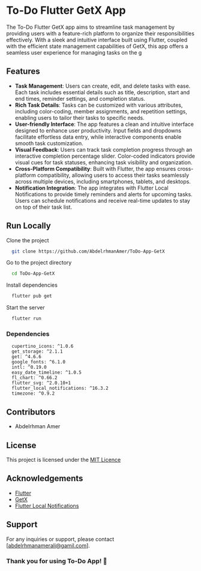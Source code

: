
# To-Do Flutter GetX App

The To-Do Flutter GetX app aims to streamline task management by providing users with a feature-rich platform to organize their responsibilities effectively. With a sleek and intuitive interface built using Flutter, coupled with the efficient state management capabilities of GetX, this app offers a seamless user experience for managing tasks on the g


## Features

- **Task Management**: Users can create, edit, and delete tasks with ease. Each task includes essential details such as title, description, start and end times, reminder settings, and completion status.
- **Rich Task Details**: Tasks can be customized with various attributes, including color-coding, member assignments, and repetition settings, enabling users to tailor their tasks to specific needs.
- **User-friendly Interface**: The app features a clean and intuitive interface designed to enhance user productivity. Input fields and dropdowns facilitate effortless data entry, while interactive components enable smooth task customization.
- **Visual Feedback**: Users can track task completion progress through an interactive completion percentage slider. Color-coded indicators provide visual cues for task statuses, enhancing task visibility and organization.
- **Cross-Platform Compatibility**: Built with Flutter, the app ensures cross-platform compatibility, allowing users to access their tasks seamlessly across multiple devices, including smartphones, tablets, and desktops.
- **Notification Integration**: The app integrates with Flutter Local Notifications to provide timely reminders and alerts for upcoming tasks. Users can schedule notifications and receive real-time updates to stay on top of their task list.


## Run Locally

Clone the project

```bash
  git clone https://github.com/AbdelrhmanAmer/ToDo-App-GetX
```

Go to the project directory

```bash
  cd ToDo-App-GetX
```

Install dependencies

```bash
  flutter pub get
```

Start the server

```bash
  flutter run
```

### Dependencies

```
  cupertino_icons: ^1.0.6
  get_storage: ^2.1.1
  get: ^4.6.6
  google_fonts: ^6.1.0
  intl: ^0.19.0
  easy_date_timeline: ^1.0.5
  fl_chart: ^0.66.2
  flutter_svg: ^2.0.10+1
  flutter_local_notifications: ^16.3.2
  timezone: ^0.9.2
```
## Contributors
- Abdelrhman Amer 
## License

This project is licensed under the [MIT Licence](https://choosealicense.com/licenses/mit/)


## Acknowledgements

 - [Flutter](https://flutter.dev/)
 - [GetX](https://pub.dev/packages/get)
 - [Flutter Local Notifications](https://pub.dev/packages/flutter_local_notifications)


## Support

For any inquiries or support, please contact [abdelrhmanamerali@gamil.com].


### Thank you for using To-Do App! 🚀
